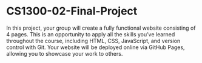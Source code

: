 # CS1300-02-Final-Project
In this project, your group will create a fully functional website consisting of 4 pages. This is an opportunity to apply all the skills you’ve learned throughout the course, including HTML, CSS, JavaScript, and version control with Git. Your website will be deployed online via GitHub Pages, allowing you to showcase your work to others.
